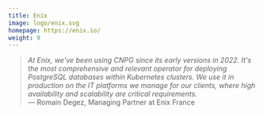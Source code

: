 ```yaml
---
title: Enix
image: logo/enix.svg
homepage: https://enix.io/
weight: 9
---
```


> _At Enix, we've been using CNPG since its early versions in 2022. It's the 
most comprehensive and relevant operator for deploying PostgreSQL databases 
within Kubernetes clusters. We use it in production on the IT platforms we 
manage for our clients, where high availability and scalability are critical 
requirements._ 
\
— Romain Degez, Managing Partner at Enix France
